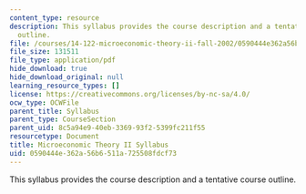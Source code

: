 ```yaml
---
content_type: resource
description: This syllabus provides the course description and a tentative course
  outline.
file: /courses/14-122-microeconomic-theory-ii-fall-2002/0590444e362a56b6511a725508fdcf73_syllabus.pdf
file_size: 131511
file_type: application/pdf
hide_download: true
hide_download_original: null
learning_resource_types: []
license: https://creativecommons.org/licenses/by-nc-sa/4.0/
ocw_type: OCWFile
parent_title: Syllabus
parent_type: CourseSection
parent_uid: 8c5a94e9-40eb-3369-93f2-5399fc211f55
resourcetype: Document
title: Microeconomic Theory II Syllabus
uid: 0590444e-362a-56b6-511a-725508fdcf73
---
```

This syllabus provides the course description and a tentative course outline.